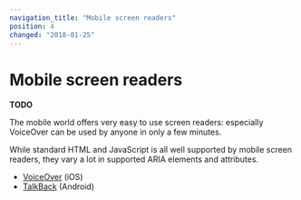```yaml
---
navigation_title: "Mobile screen readers"
position: 4
changed: "2018-01-25"
---
```


# Mobile screen readers

**TODO**

The mobile world offers very easy to use screen readers: especially VoiceOver can be used by anyone in only a few minutes.

While standard HTML and JavaScript is all well supported by mobile screen readers, they vary a lot in supported ARIA elements and attributes.

- [VoiceOver](https://en.wikipedia.org/wiki/VoiceOver#iOS) (iOS)
- [TalkBack](http://www.androidcentral.com/what-google-talk-back) (Android)